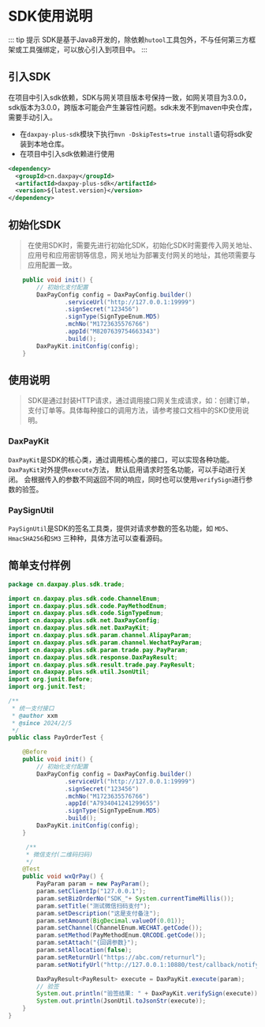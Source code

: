 # SDK使用说明

::: tip 提示
SDK是基于Java8开发的，除依赖`hutool`工具包外，不与任何第三方框架或工具强绑定，可以放心引入到项目中。
:::

## 引入SDK

在项目中引入sdk依赖，SDK与网关项目版本号保持一致，如网关项目为3.0.0，sdk版本为3.0.0，跨版本可能会产生兼容性问题。sdk未发不到maven中央仓库，需要手动引入。

- 在`daxpay-plus-sdk`模块下执行`mvn -DskipTests=true install`语句将sdk安装到本地仓库。
- 在项目中引入sdk依赖进行使用

```xml
<dependency>
  <groupId>cn.daxpay</groupId>
  <artifactId>daxpay-plus-sdk</artifactId>
  <version>${latest.version}</version>
</dependency>
```

## 初始化SDK
> 在使用SDK时，需要先进行初始化SDK，初始化SDK时需要传入网关地址、应用号和应用密钥等信息，网关地址为部署支付网关的地址，其他项需要与应用配置一致。

```java
    public void init() {
        // 初始化支付配置
        DaxPayConfig config = DaxPayConfig.builder()
                .serviceUrl("http://127.0.0.1:19999")
                .signSecret("123456")
                .signType(SignTypeEnum.MD5)
                .mchNo("M1723635576766")
                .appId("M8207639754663343")
                .build();
        DaxPayKit.initConfig(config);
    }
```
## 使用说明
> SDK是通过封装HTTP请求，通过调用接口网关生成请求，如：创建订单，支付订单等。具体每种接口的调用方法，请参考接口文档中的SKD使用说明。

### DaxPayKit
`DaxPayKit`是SDK的核心类，通过调用核心类的接口，可以实现各种功能。`DaxPayKit`对外提供`execute`方法， 默认启用请求时签名功能，可以手动进行关闭。
会根据传入的参数不同返回不同的响应，同时也可以使用`verifySign`进行参数的验签。

### PaySignUtil
`PaySignUtil`是SDK的签名工具类，提供对请求参数的签名功能，如 `MD5`、`HmacSHA256`和`SM3` 三种种，具体方法可以查看源码。


## 简单支付样例
```java
package cn.daxpay.plus.sdk.trade;

import cn.daxpay.plus.sdk.code.ChannelEnum;
import cn.daxpay.plus.sdk.code.PayMethodEnum;
import cn.daxpay.plus.sdk.code.SignTypeEnum;
import cn.daxpay.plus.sdk.net.DaxPayConfig;
import cn.daxpay.plus.sdk.net.DaxPayKit;
import cn.daxpay.plus.sdk.param.channel.AlipayParam;
import cn.daxpay.plus.sdk.param.channel.WechatPayParam;
import cn.daxpay.plus.sdk.param.trade.pay.PayParam;
import cn.daxpay.plus.sdk.response.DaxPayResult;
import cn.daxpay.plus.sdk.result.trade.pay.PayResult;
import cn.daxpay.plus.sdk.util.JsonUtil;
import org.junit.Before;
import org.junit.Test;

/**
 * 统一支付接口
 * @author xxm
 * @since 2024/2/5
 */
public class PayOrderTest {

    @Before
    public void init() {
        // 初始化支付配置
        DaxPayConfig config = DaxPayConfig.builder()
                .serviceUrl("http://127.0.0.1:19999")
                .signSecret("123456")
                .mchNo("M1723635576766")
                .appId("A7934041241299655")
                .signType(SignTypeEnum.MD5)
                .build();
        DaxPayKit.initConfig(config);
    }

     /**
     * 微信支付(二维码扫码)
     */
    @Test
    public void wxQrPay() {
        PayParam param = new PayParam();
        param.setClientIp("127.0.0.1");
        param.setBizOrderNo("SDK_"+ System.currentTimeMillis());
        param.setTitle("测试微信扫码支付");
        param.setDescription("这是支付备注");
        param.setAmount(BigDecimal.valueOf(0.01));
        param.setChannel(ChannelEnum.WECHAT.getCode());
        param.setMethod(PayMethodEnum.QRCODE.getCode());
        param.setAttach("{回调参数}");
        param.setAllocation(false);
        param.setReturnUrl("https://abc.com/returnurl");
        param.setNotifyUrl("http://127.0.0.1:10880/test/callback/notify");

        DaxPayResult<PayResult> execute = DaxPayKit.execute(param);
        // 验签
        System.out.println("验签结果: " + DaxPayKit.verifySign(execute));
        System.out.println(JsonUtil.toJsonStr(execute));
    }
}
```
